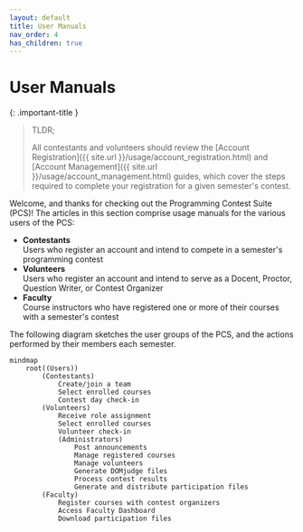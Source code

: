 ```yaml
---
layout: default
title: User Manuals
nav_order: 4
has_children: true
---
```


# User Manuals

{: .important-title }
> TLDR;
>
> All contestants and volunteers should review the [Account Registration]({{ site.url  }}/usage/account_registration.html) and [Account Management]({{ site.url  }}/usage/account_management.html) guides, which cover the steps required to complete your registration for a given semester's contest.

Welcome, and thanks for checking out the Programming Contest Suite (PCS)! The articles in this section comprise usage manuals for the various users of the PCS:

- **Contestants**  
    Users who register an account and intend to compete in a semester's programming contest
- **Volunteers**  
    Users who register an account and intend to serve as a Docent, Proctor, Question Writer, or Contest Organizer
- **Faculty**  
    Course instructors who have registered one or more of their courses with a semester's contest

The following diagram sketches the user groups of the PCS, and the actions performed by their members each semester.

``` mermaid
mindmap
    root((Users))
        (Contestants)
            Create/join a team
            Select enrolled courses
            Contest day check-in
        (Volunteers)
            Receive role assignment
            Select enrolled courses
            Volunteer check-in
            (Administrators)
                Post announcements
                Manage registered courses
                Manage volunteers
                Generate DOMjudge files
                Process contest results
                Generate and distribute participation files
        (Faculty)
            Register courses with contest organizers
            Access Faculty Dashboard
            Download participation files
```
